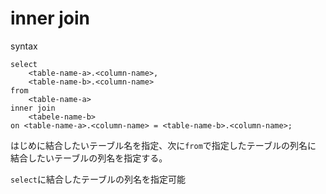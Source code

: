 # inner join

syntax

```mysql
select
    <table-name-a>.<column-name>,
    <table-name-b>.<column-name>
from
    <table-name-a>
inner join
    <tabele-name-b>
on <table-name-a>.<column-name> = <table-name-b>.<column-name>;
```

はじめに結合したいテーブル名を指定、次に`from`で指定したテーブルの列名に
結合したいテーブルの列名を指定する。

`select`に結合したテーブルの列名を指定可能

